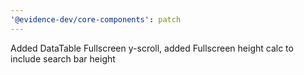 ```yaml
---
'@evidence-dev/core-components': patch
---
```


Added DataTable Fullscreen y-scroll, added Fullscreen height calc to include search bar height
